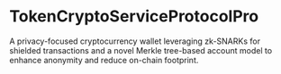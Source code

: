 # TokenCryptoServiceProtocolPro
A privacy-focused cryptocurrency wallet leveraging zk-SNARKs for shielded transactions and a novel Merkle tree-based account model to enhance anonymity and reduce on-chain footprint.
